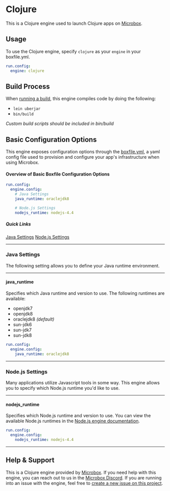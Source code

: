 # Clojure

This is a Clojure engine used to launch Clojure apps on [Microbox](http://microbox.cloud).

## Usage
To use the Clojure engine, specify `clojure` as your `engine` in your boxfile.yml.

```yaml
run.config:
  engine: clojure
```

## Build Process
When [running a build](https://docs.nanboox.io/cli/build/), this engine compiles code by doing the following:

- `lein uberjar`
- `bin/build`

*Custom build scripts should be included in bin/build*

## Basic Configuration Options

This engine exposes configuration options through the [boxfile.yml](https://docs.microbox.cloud/app-config/boxfile/), a yaml config file used to provision and configure your app's infrastructure when using Microbox.

#### Overview of Basic Boxfile Configuration Options
```yaml
run.config:
  engine.config:
    # Java Settings
    java_runtime: oraclejdk8

    # Node.js Settings
    nodejs_runtime: nodejs-4.4
```

##### Quick Links
[Java Settings](#java-settings)
[Node.js Settings](#nodejs-settings)

---

### Java Settings
The following setting allows you to define your Java runtime environment.

---

#### java_runtime
Specifies which Java runtime and version to use. The following runtimes are available:

- openjdk7
- openjdk8
- oraclejdk8 *(default)*
- sun-jdk6
- sun-jdk7
- sun-jdk8

```yaml
run.config:
  engine.config:
    java_runtime: oraclejdk8
```

---

### Node.js Settings
Many applications utilize Javascript tools in some way. This engine allows you to specify which Node.js runtime you'd like to use.

---

#### nodejs_runtime
Specifies which Node.js runtime and version to use. You can view the available Node.js runtimes in the [Node.js engine documentation](https://github.com/mu-box/microbox-engine-nodejs#runtime).

```yaml
run.config:
  engine.config:
    nodejs_runtime: nodejs-4.4
```

---

## Help & Support
This is a Clojure engine provided by [Microbox](http://microbox.cloud). If you need help with this engine, you can reach out to us in the [Microbox Discord](https://discord.gg/MCDdHfy). If you are running into an issue with the engine, feel free to [create a new issue on this project](https://github.com/mu-box/microbox-engine-clojure/issues/new).
